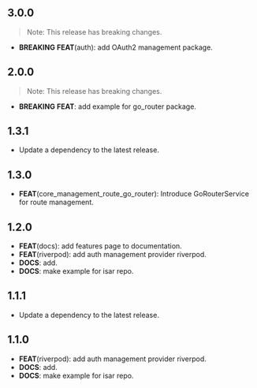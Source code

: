 ## 3.0.0

> Note: This release has breaking changes.

 - **BREAKING** **FEAT**(auth): add OAuth2 management package.

## 2.0.0

> Note: This release has breaking changes.

 - **BREAKING** **FEAT**: add example for go_router package.

## 1.3.1

 - Update a dependency to the latest release.

## 1.3.0

 - **FEAT**(core_management_route_go_router): Introduce GoRouterService for route management.

## 1.2.0

 - **FEAT**(docs): add features page to documentation.
 - **FEAT**(riverpod): add auth management provider riverpod.
 - **DOCS**: add.
 - **DOCS**: make example for isar repo.

## 1.1.1

 - Update a dependency to the latest release.

## 1.1.0

 - **FEAT**(riverpod): add auth management provider riverpod.
 - **DOCS**: add.
 - **DOCS**: make example for isar repo.

